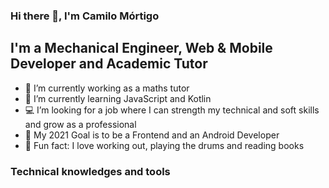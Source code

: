 ### Hi there 👋, I'm Camilo Mórtigo

## I'm a Mechanical Engineer, Web & Mobile Developer and Academic Tutor
- 🔭 I’m currently working as a maths tutor
- 🌱 I’m currently learning JavaScript and Kotlin
- :computer: I’m looking for a job where I can strength my technical and soft skills and grow as a professional
- :dart: My 2021 Goal is to be a Frontend and an Android Developer
- :muscle: Fun fact: I love working out, playing the drums and reading books

### Technical knowledges and tools
<!--
**JCamiloMRincon/JCamiloMRincon** is a ✨ _special_ ✨ repository because its `README.md` (this file) appears on your GitHub profile.

Here are some ideas to get you started:

- 🔭 I’m currently working on ...
- 🌱 I’m currently learning ...
- 👯 I’m looking to collaborate on ...
- 🤔 I’m looking for help with ...
- 💬 Ask me about ...
- 📫 How to reach me: ...
- 😄 Pronouns: ...
- ⚡ Fun fact: ...
-->
